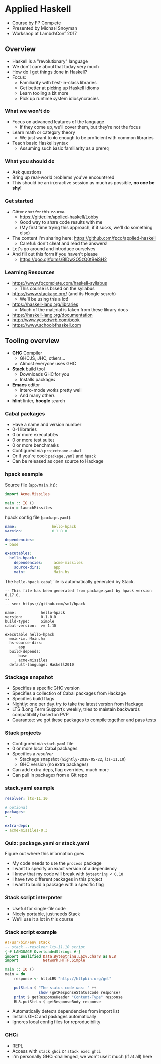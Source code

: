 # Applied Haskell

* Course by FP Complete
* Presented by Michael Snoyman
* Workshop at LambdaConf 2017

## Overview

* Haskell is a "revolutionary" language
* We don't care about that today very much
* How do I get things done in Haskell?
* Focus:
    * Familiarity with best-in-class libraries
    * Get better at picking up Haskell idioms
    * Learn tooling a bit more
    * Pick up runtime system idiosyncracies

### What we won't do

* Focus on advanced features of the language
    * If they come up, we'll cover them, but they're not the focus
* Learn math or category theory
    * We just want to do enough to be proficient with common libraries
* Teach basic Haskell syntax
    * Assuming such basic familiarity as a prereq

### What you should do

* Ask questions
* Bring up real-world problems you've encountered
* This should be an interactive session as much as possible, __no one
  be shy!__

### Get started

* Gitter chat for this course
    * <https://gitter.im/applied-haskell/Lobby>
    * Good way to share code results with me
    * (My first time trying this approach, if it sucks, we'll do something
      else)
* The content I'm sharing here: <https://github.com/fpco/applied-haskell>
    * Careful: don't cheat and read the answers!
* Let's go around and introduce ourselves
* And fill out this form if you haven't please
    * <https://goo.gl/forms/BlDw2O5zQ0tBeiSH2>

### Learning Resources

* <https://www.fpcomplete.com/haskell-syllabus>
    * This course is based on the syllabus
* <https://www.stackage.org/> (and its Hoogle search)
    * We'll be using this a lot!
* <https://haskell-lang.org/libraries>
    * Much of the material is taken from these library docs
* <https://haskell-lang.org/documentation>
* <http://www.yesodweb.com/book>
* <https://www.schoolofhaskell.com>

## Tooling overview

* __GHC__ Compiler
    * GHCJS, JHC, others...
    * Almost everyone uses GHC
* __Stack__ build tool
    * Downloads GHC for you
    * Installs packages
* __Emacs__ editor
    * intero-mode works pretty well
    * And many others
* __hlint__ linter, __hoogle__ search

### Cabal packages

* Have a name and version number
* 0-1 libraries
* 0 or more executables
* 0 or more test suites
* 0 or more benchmarks
* Configured via `projectname.cabal`
* Or if you're cool: `package.yaml` and `hpack`
* Can be released as open source to Hackage

### hpack example

Source file (`app/Main.hs`):

```haskell
import Acme.Missiles

main :: IO ()
main = launchMissiles
```

hpack config file (`package.yaml`):

```yaml
name:                hello-hpack
version:             0.1.0.0

dependencies:
- base

executables:
  hello-hpack:
    dependencies:     acme-missiles
    source-dirs:      app
    main:             Main.hs
```

The `hello-hpack.cabal` file is automatically generated by Stack.

```cabal
-- This file has been generated from package.yaml by hpack version 0.17.0.
--
-- see: https://github.com/sol/hpack

name:           hello-hpack
version:        0.1.0.0
build-type:     Simple
cabal-version:  >= 1.10

executable hello-hpack
  main-is: Main.hs
  hs-source-dirs:
      app
  build-depends:
      base
    , acme-missiles
  default-language: Haskell2010
```

### Stackage snapshot

* Specifies a specific GHC version
* Specifies a collection of Cabal packages from Hackage
* Specifies build flags
* Nightly: one per day, try to take the latest version from Hackage
* LTS (Long Term Support): weekly, tries to maintain backwards
  compatibility based on PVP
* Guarantee: we got these packages to compile together and pass tests

### Stack projects

* Configured via `stack.yaml` file
* 0 or more local Cabal packages
* Specifies a *resolver*
    * Stackage snapshot (`nightly-2018-05-22`, `lts-11.10`)
    * GHC version (no extra packages)
* Can add extra deps, flag overrides, much more
* Can pull in packages from a Git repo

### stack.yaml example

```yaml
resolver: lts-11.10

# optional
packages:
- .

extra-deps:
- acme-missiles-0.3
```

### Quiz: package.yaml or stack.yaml

Figure out where this information goes

* My code needs to use the `process` package
* I want to specify an exact version of a dependency
* I know that my code will break with `bytestring < 0.10`
* I have two different packages in this project
* I want to build a package with a specific flag

### Stack script interpreter

* Useful for single-file code
* Nicely portable, just needs Stack
* We'll use it a lot in this course

### Stack script example

```haskell
#!/usr/bin/env stack
-- stack --resolver lts-11.10 script
{-# LANGUAGE OverloadedStrings #-}
import qualified Data.ByteString.Lazy.Char8 as BL8
import           Network.HTTP.Simple

main :: IO ()
main = do
    response <- httpLBS "http://httpbin.org/get"

    putStrLn $ "The status code was: " ++
               show (getResponseStatusCode response)
    print $ getResponseHeader "Content-Type" response
    BL8.putStrLn $ getResponseBody response
```

* Automatically detects dependencies from import list
* Installs GHC and packages automatically
* Ignores local config files for reproducibility

### GHCi

* REPL
* Access with `stack ghci` or `stack exec ghci`
* I'm personally GHCi-challenged, we won't use it much (if at all)
  here
